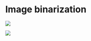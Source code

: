 # Image binarization
 
<img src='https://g.gravizo.com/svg?
 digraph G {
    shift [fontcolor=white,color=white];
    intenstiy_image -> threshold;
    threshold -> background [label="  <threshold"];
    threshold -> foreground [label="  >=threshold"];
    background -> binaryimage;
	foreground -> binaryimage;
	binaryimage -> 0 [label="  background"];
	binaryimage -> 1 [label="  foreground"];   
  }
'/>

<img src='https://g.gravizo.com/svg?
 digraph G {
    shift [fontcolor=white,color=white];
    ![Figure 1-1](images/xy_8bit__two_cells.tif "Figure 1-1") -> threshold;
    threshold -> background [label="  <threshold"];
    threshold -> foreground [label="  >=threshold"];
    background -> binaryimage;
	foreground -> binaryimage;
	binaryimage -> 0 [label="  background"];
	binaryimage -> 1 [label="  foreground"];   
  }
'/>
